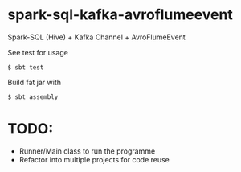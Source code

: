 # spark-sql-kafka-avroflumeevent
Spark-SQL (Hive) + Kafka Channel + AvroFlumeEvent

See test for usage
```
$ sbt test
```

Build fat jar with
```
$ sbt assembly
```

# TODO:
* Runner/Main class to run the programme
* Refactor into multiple projects for code reuse
